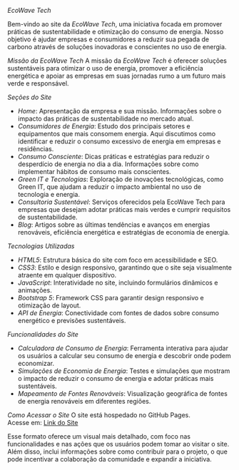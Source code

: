 
*EcoWave Tech* 

Bem-vindo ao site da *EcoWave Tech*, uma iniciativa focada em promover práticas de sustentabilidade e otimização do consumo de energia. Nosso objetivo é ajudar empresas e consumidores a reduzir sua pegada de carbono através de soluções inovadoras e conscientes no uso de energia.

*Missão da EcoWave Tech*
A missão da *EcoWave Tech* é oferecer soluções sustentáveis para otimizar o uso de energia, promover a eficiência energética e apoiar as empresas em suas jornadas rumo a um futuro mais verde e responsável.

*Seções do Site*
- *Home*: Apresentação da empresa e sua missão. Informações sobre o impacto das práticas de sustentabilidade no mercado atual.
- *Consumidores de Energia*: Estudo dos principais setores e equipamentos que mais consomem energia. Aqui discutimos como identificar e reduzir o consumo excessivo de energia em empresas e residências.
- *Consumo Consciente*: Dicas práticas e estratégias para reduzir o desperdício de energia no dia a dia. Informações sobre como implementar hábitos de consumo mais conscientes.
- *Green IT e Tecnologias*: Exploração de inovações tecnológicas, como Green IT, que ajudam a reduzir o impacto ambiental no uso de tecnologia e energia.
- *Consultoria Sustentável*: Serviços oferecidos pela EcoWave Tech para empresas que desejam adotar práticas mais verdes e cumprir requisitos de sustentabilidade.
- *Blog*: Artigos sobre as últimas tendências e avanços em energias renováveis, eficiência energética e estratégias de economia de energia.

*Tecnologias Utilizadas* 
- *HTML5*: Estrutura básica do site com foco em acessibilidade e SEO.
- *CSS3*: Estilo e design responsivo, garantindo que o site seja visualmente atraente em qualquer dispositivo.
- *JavaScript*: Interatividade no site, incluindo formulários dinâmicos e animações.
- *Bootstrap 5*: Framework CSS para garantir design responsivo e otimização de layout.
- *API de Energia*: Conectividade com fontes de dados sobre consumo energético e previsões sustentáveis.

*Funcionalidades do Site*
- *Calculadora de Consumo de Energia*: Ferramenta interativa para ajudar os usuários a calcular seu consumo de energia e descobrir onde podem economizar.
- *Simulações de Economia de Energia*: Testes e simulações que mostram o impacto de reduzir o consumo de energia e adotar práticas mais sustentáveis.
- *Mapeamento de Fontes Renováveis*: Visualização geográfica de fontes de energia renováveis em diferentes regiões.

*Como Acessar o Site*
O site está hospedado no GitHub Pages.  
Acesse em: [Link do Site](https://github.com/Gimenessz/globalsolution.git)


Esse formato oferece um visual mais detalhado, com foco nas funcionalidades e nas ações que os usuários podem tomar ao visitar o site. Além disso, inclui informações sobre como contribuir para o projeto, o que pode incentivar a colaboração da comunidade e expandir a iniciativa.
